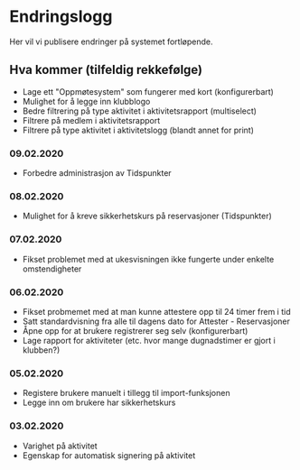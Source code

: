 # Endringslogg

Her vil vi publisere endringer på systemet fortløpende.

## Hva kommer (tilfeldig rekkefølge)

- Lage ett "Oppmøtesystem" som fungerer med kort (konfigurerbart)
- Mulighet for å legge inn klubblogo
- Bedre filtrering på type aktivitet i aktivitetsrapport (multiselect)
- Filtrere på medlem i aktivitetsrapport
- Filtrere på type aktivitet i aktivitetslogg (blandt annet for print)

### 09.02.2020

- Forbedre administrasjon av Tidspunkter

### 08.02.2020

- Mulighet for å kreve sikkerhetskurs på reservasjoner (Tidspunkter)

### 07.02.2020

- Fikset problemet med at ukesvisningen ikke fungerte under enkelte omstendigheter

### 06.02.2020

- Fikset probmemet med at man kunne attestere opp til 24 timer frem i tid
- Satt standardvisning fra alle til dagens dato for Attester - Reservasjoner
- Åpne opp for at brukere registrerer seg selv (konfigurerbart)
- Lage rapport for aktiviteter (etc. hvor mange dugnadstimer er gjort i klubben?)

### 05.02.2020

- Registere brukere manuelt i tillegg til import-funksjonen
- Legge inn om brukere har sikkerhetskurs

### 03.02.2020

- Varighet på aktivitet
- Egenskap for automatisk signering på aktivitet